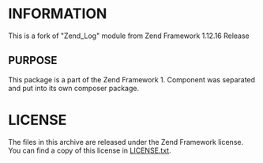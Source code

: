 INFORMATION
===================

This is a fork of "Zend_Log" module from Zend Framework 1.12.16 Release

PURPOSE
---------------------------
This package is a part of the Zend Framework 1. Component was separated and put into its own composer package.

LICENSE
=======

The files in this archive are released under the Zend Framework license.
You can find a copy of this license in [LICENSE.txt](LICENSE.txt).
